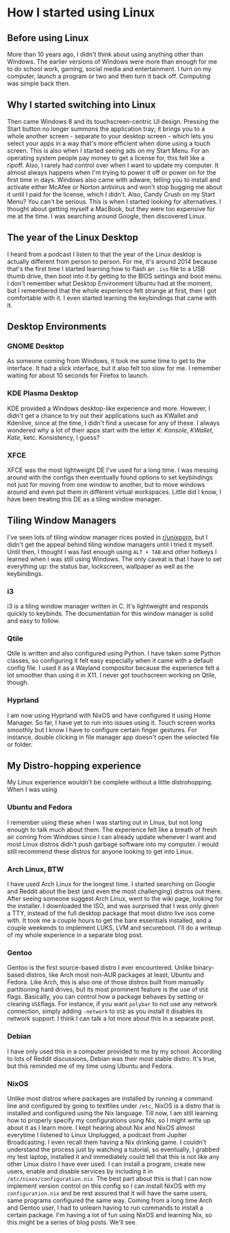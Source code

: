 # How I started using Linux
## Before using Linux
More than 10 years ago, I didn't think about using anything other than Windows. The earlier versions of Windows were more than enough for me to do school work, gaming, social media and entertainment. I turn on my computer, launch a program or two and then turn it back off. Computing was simple back then.
## Why I started switching into Linux
Then came Windows 8 and its touchscreen-centric UI design. Pressing the Start button no longer summons the application tray; it brings you to a whole another screen - separate to your desktop screen - which lets you select your apps in a way that's more efficient when done using a touch screen. This is also when I started seeing ads on my Start Menu. For an operating system people pay money to get a license for, this felt like a ripoff. Also, I rarely had control over when I want to update my computer. It almost always happens when I'm trying to power it off or power on for the first time in days. Windows also came with adware, telling you to install and activate either McAfee or Norton antivirus and won't stop bugging me about it until I paid for the license, which I didn't. Also, Candy Crush on my Start Menu? You can't be serious. This is when I started looking for alternatives. I thought about getting myself a MacBook, but they were too expensive for me at the time. I was searching around Google, then discovered Linux.
## The year of the Linux Desktop
I heard from a podcast I listen to that the year of the Linux desktop is actually different from person to person. For me, it's around 2014 because that's the first time I started learning how to flash an `.iso` file to a USB thumb drive, then boot into it by getting to the BIOS settings and boot menu. I don't remember what Desktop Environment Ubuntu had at the moment, but I remembered that the whole experience felt strange at first, then I got comfortable with it. I even started learning the keybindings that came with it.
## Desktop Environments
### GNOME Desktop
As someone coming from Windows, it took me some time to get to the interface. It had a slick interface, but it also felt too slow for me. I remember waiting for about 10 seconds for Firefox to launch.
### KDE Plasma Desktop
KDE provided a Windows desktop-like experience and more. However, I didn't get a chance to try out their applications such as KWallet and Kdenlive, since at the time, I didn't find a usecase for any of these. I always wondered why a lot of their apps start with the letter *K*: *Konsole*, *KWallet*, *Kate*, ketc. Konsistency, I guess? 
### XFCE
XFCE was the most lightweight DE I've used for a long time. I was messing around with the configs then eventually found options to set keybindings not just for moving from one window to another, but to move windows around and even put them in different virtual workspaces. Little did I know, I have been treating this DE as a tiling window manager.
## Tiling Window Managers
I've seen lots of tiling window manager rices posted in [r/unixporn](https://www.reddit.com/r/unixporn/), but I didn't get the appeal behind tiling window managers until I tried it myself. Until then, I thought I was fast enough using `ALT + TAB` and other hotkeys I learned when I was still using Windows. The only caveat is that I have to set everything up: the status bar, lockscreen, wallpaper as well as the keybindings.
### i3
i3 is a tiling window manager written in C. It's lightweight and responds quickly to keybinds. The documentation for this window manager is solid and easy to follow. 
### Qtile
Qtile is written and also configured using Python. I have taken some Python classes, so configuring it felt easy especially when it came with a default config file. I used it as a Wayland compositor because the experience felt a lot smoother than using it in X11. I never got touchscreen working on Qtile, though.
### Hyprland
I am now using Hyprland with NixOS and have configured it using Home Manager. So far, I have yet to run into issues using it. Touch screen works smoothly but I know I have to configure certain finger gestures. For instance, double clicking in file manager app doesn't open the selected file or folder.
## My Distro-hopping experience
My Linux experience wouldn't be complete without a little distrohopping. When I was using
### Ubuntu and Fedora
I remember using these when I was starting out in Linux, but not long enough to talk much about them. The experience felt like a breath of fresh air coming from Windows since I can already update whenever I want and most Linux distros didn't push garbage software into my computer. I would still recommend these distros for anyone looking to get into Linux.
### Arch Linux, BTW
I have used Arch Linux for the longest time. I started searching on Google and Reddit about the best (and even the most challenging) distros out there. After seeing someone suggest Arch Linux, went to the wiki page, looking for the installer. I downloaded the ISO, and was surprised that I was only given a TTY, instead of the full desktop package that most distro live isos come with. It took me a couple hours to get the bare essentials installed, and a couple weekends to implement LUKS, LVM and secureboot. I'll do a writeup of my whole experience in a separate blog post.
### Gentoo
Gentoo is the first source-based distro I ever encountered. Unlike binary-based distros, like Arch most non-AUR packages at least, Ubuntu and Fedora. Like Arch, this is also one of those distros built from manually partitioning hard drives, but its most prominent feature is the use of `USE` flags. Basically, you can control how a package behaves by setting or clearing `USE`flags. For instance, if you want `polybar` to not use any network connection, simply adding `-network` to `USE` as you install it disables its network support. I think I can talk a lot more about this in a separate post.
### Debian
I have only used this in a computer provided to me by my school. According to lots of Reddit discussions, Debian was their most stable distro. It's true, but this reminded me of my time using Ubuntu and Fedora.
### NixOS
Unlike most distros where packages are installed by running a command line and configured by going to textfiles under `/etc`, NixOS is a distro that is installed and configured using the Nix language. Till now, I am still learning how to properly specify my configurations using Nix, so I might write up about it as I learn more. I kept hearing about Nix and NixOS almost everytime I listened to Linux Unplugged, a podcast from Jupiter Broadcasting. I even recall them having a Nix drinking game. I couldn't understand the process just by watching a tutorial, so eventually, I grabbed my test laptop, installed it and immediately could tell that this is not like any other Linux distro I have ever used. I can install a program, create new users, enable and disable services by including it in `/etc/nixos/configuration.nix`. The best part about this is that I can now implement version control on this config so I can install NixOS with my `configuration.nix` and be rest assured that it will have the same users, same programs configured the same way. Coming from a long time Arch and Gentoo user, I had to unlearn having to run commands to install a certain package. I'm having a lot of fun using NixOS and learning Nix, so this might be a series of blog posts. We'll see.
